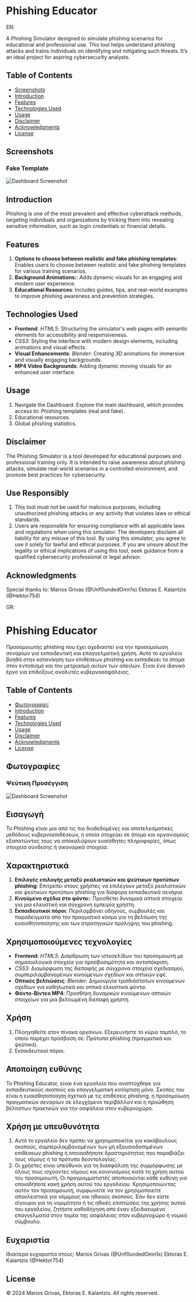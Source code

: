 # Phishing Educator
EN:

A Phishing Simulator designed to simulate phishing scenarios for educational and professional use. This tool helps understand phishing attacks and trains individuals on identifying and mitigating such threats. It’s an ideal project for aspiring cybersecurity analysts.


## Table of Contents
- [Screenshots](#screenshots)
- [Introduction](#introduction)
- [Features](#features)
- [Technologies Used](#technologies-used)
- [Usage](#usage)
- [Disclaimer](#disclaimer)
- [Acknowledgments](#acknowledgments)
- [License](#license)

## Screenshots
### Fake Template
![Dashboard Screenshot](src/images/fake-temp.png)

## Introduction

Phishing is one of the most prevalent and effective cyberattack methods, targeting individuals and organizations by tricking them into revealing sensitive information, such as login credentials or financial details.

## Features

1. **Options to choose between realistic and fake phishing templates**: Enables users to choose between realistic and fake phishing templates for various training scenarios.
2. **Background Animations:**: Adds dynamic visuals for an engaging and modern user experience.
3. **Educational Resources**: Includes guides, tips, and real-world examples to improve phishing awareness and prevention strategies.

## Technologies Used

- **Frontend**: *HTML5*: Structuring the simulator's web pages with semantic elements for accessibility and responsiveness.
- *CSS3*: Styling the interface with modern design elements, including animations and visual effects.
- **Visual Enhancements**: *Blender*: Creating 3D animations for immersive and visually engaging backgrounds.
- **MP4 Video Backgrounds**: Adding dynamic moving visuals for an enhanced user interface.

## Usage
1) Navigate the Dashboard. Explore the main dashboard, which provides access to:
   Phishing templates (real and fake).
2) Educational resources.
3) Global phishing statistics.

## Disclaimer

The Phishing Simulator is a tool developed for educational purposes and professional training only. It is intended to raise awareness about phishing attacks, simulate real-world scenarios in a controlled environment, and promote best practices for cybersecurity.
## Use Responsibly
1) This tool must not be used for malicious purposes, including unauthorized phishing attacks or any activity that violates laws or ethical standards.
2) Users are responsible for ensuring compliance with all applicable laws and regulations when using this simulator.
The developers disclaim all liability for any misuse of this tool. By using this simulator, you agree to use it solely for lawful and ethical purposes.
If you are unsure about the legality or ethical implications of using this tool, seek guidance from a qualified cybersecurity professional or legal advisor.

## Acknowledgments

Special thanks to:
Marios Grivas (@Unf0undedOmn1s)
Ektoras E. Kalantzis (@Hektor754)

GR:
# Phishing Educator

Προσομοιωτής phishing που έχει σχεδιαστεί για την προσομοίωση σεναρίων για εκπαιδευτική και επαγγελματική χρήση. Αυτό το εργαλείο βοηθά στην κατανόηση των επιθέσεων phishing και εκπαιδεύει τα άτομα στον εντοπισμό και τον μετριασμό αυτών των απειλών. Είναι ένα ιδανικό έργο για επίδοξους αναλυτές κυβερνοασφάλειας.


## Table of Contents
- [Φωτογραφίες](#φωτογραφίες)
- [Introduction](#introduction)
- [Features](#features)
- [Technologies Used](#technologies-used)
- [Usage](#usage)
- [Disclaimer](#disclaimer)
- [Acknowledgments](#acknowledgments)
- [License](#license)

## Φωτογραφίες
### Ψεύτικη Προσέγγιση
![Dashboard Screenshot](src/images/fake-temp.png)

## Εισαγωγή

Το Phishing είναι μια από τις πιο διαδεδομένες και αποτελεσματικές μεθόδους κυβερνοεπιθέσεων, η οποία στοχεύει σε άτομα και οργανισμούς εξαπατώντας τους να αποκαλύψουν ευαίσθητες πληροφορίες, όπως στοιχεία σύνδεσης ή οικονομικά στοιχεία.

## Χαρακτηριστικά

1. **Επιλογές επιλογής μεταξύ ρεαλιστικών και ψεύτικων προτύπων phishing**: Επιτρέπει στους χρήστες να επιλέγουν μεταξύ ρεαλιστικών και ψεύτικων προτύπων phishing για διάφορα εκπαιδευτικά σενάρια.
2. **Κινούμενο σχέδια στο φόντο:**: Προσθέτει δυναμικά οπτικά στοιχεία για μια ελκυστική και σύγχρονη εμπειρία χρήστη.
3. **Εκπαιδευτικοί πόροι**: Περιλαμβάνει οδηγούς, συμβουλές και παραδείγματα από τον πραγματικό κόσμο για τη βελτίωση της ευαισθητοποίησης και των στρατηγικών πρόληψης του phishing.

## Χρησιμοποιούμενες τεχνολογίες

- **Frontend**: *HTML5*: Διάρθρωση των ιστοσελίδων του προσομοιωτή με σημασιολογικά στοιχεία για προσβασιμότητα και ανταπόκριση.
- *CSS3*: Διαμόρφωση της διεπαφής με σύγχρονα στοιχεία σχεδιασμού, συμπεριλαμβανομένων κινούμενων σχεδίων και οπτικών εφέ.
- **Οπτικές βελτιώσεις**: *Blender*: Δημιουργία τρισδιάστατων κινούμενων σχεδίων για καθηλωτικά και οπτικά ελκυστικά φόντα.
- **Φόντo-Bίντεο MP4**: Προσθήκη δυναμικών κινούμενων οπτικών στοιχείων για μια βελτιωμένη διεπαφή χρήστη.

## Χρήση

1) Πλοηγηθείτε στον πίνακα οργάνων. Εξερευνήστε το κύριο ταμπλό, το οποίο παρέχει πρόσβαση σε:
   Πρότυπα phishing (πραγματικά και ψεύτικα).
2) Εκπαιδευτικοί πόροι.

## Αποποίηση ευθύνης

Το Phishing Educator, είναι ένα εργαλείο που αναπτύχθηκε για εκπαιδευτικούς σκοπούς και επαγγελματική κατάρτιση μόνο. Σκοπός του είναι η ευαισθητοποίηση σχετικά με τις επιθέσεις phishing, η προσομοίωση πραγματικών σεναρίων σε ελεγχόμενο περιβάλλον και η προώθηση βέλτιστων πρακτικών για την ασφάλεια στον κυβερνοχώρο.

## Χρήση με υπευθυνότητα

1) Αυτό το εργαλείο δεν πρέπει να χρησιμοποιείται για κακόβουλους σκοπούς, συμπεριλαμβανομένων των μη εξουσιοδοτημένων επιθέσεων phishing ή οποιασδήποτε δραστηριότητας που παραβιάζει τους νόμους ή τα πρότυπα δεοντολογίας.
2) Οι χρήστες είναι υπεύθυνοι για τη διασφάλιση της συμμόρφωσης με όλους τους ισχύοντες νόμους και κανονισμούς κατά τη χρήση αυτού του προσομοιωτή.
Οι προγραμματιστές αποποιούνται κάθε ευθύνη για οποιαδήποτε κακή χρήση αυτού του εργαλείου. Χρησιμοποιώντας αυτόν τον προσομοιωτή, συμφωνείτε να τον χρησιμοποιείτε αποκλειστικά για νόμιμους και ηθικούς σκοπούς.
Εάν δεν είστε σίγουροι για τη νομιμότητα ή τις ηθικές επιπτώσεις της χρήσης αυτού του εργαλείου, ζητήστε καθοδήγηση από έναν εξειδικευμένο επαγγελματία στον τομέα της ασφάλειας στον κυβερνοχώρο ή νομικό σύμβουλο.

## Ευχαριστία

Ιδιαίτερα ευχαριστία στους:
Marios Grivas (@Unf0undedOmn1s)
Ektoras E. Kalantzis (@Hektor754)

## License
© 2024 Marios Grivas, Ektoras E. Kalantzis. All rights reserved.

